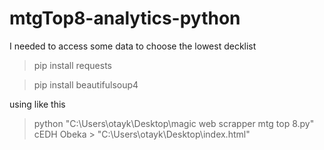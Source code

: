 # mtgTop8-analytics-python
I needed to access some data to choose the lowest decklist

> pip install requests

> pip install beautifulsoup4

using like this 
> python "C:\Users\otayk\Desktop\magic web scrapper mtg top 8.py" cEDH Obeka > "C:\Users\otayk\Desktop\index.html"          
